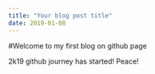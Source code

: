 ```yaml
---
title: "Your blog post title"
date: 2019-01-08
---
```

#Welcome to my first blog on github page

2k19 github journey has started! Peace!
